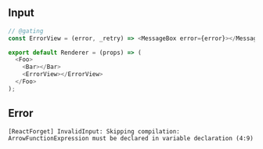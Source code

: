 
## Input

```javascript
// @gating
const ErrorView = (error, _retry) => <MessageBox error={error}></MessageBox>;

export default Renderer = (props) => (
  <Foo>
    <Bar></Bar>
    <ErrorView></ErrorView>
  </Foo>
);

```


## Error

```
[ReactForget] InvalidInput: Skipping compilation: ArrowFunctionExpression must be declared in variable declaration (4:9)
```
          
      